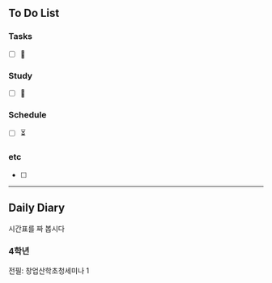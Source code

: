 ## To Do List
### Tasks
- [ ] 📅

### Study
- [ ] 📅 

### Schedule
- [ ] ⏳

### etc
- [ ] 

---
## Daily Diary

시간표를 짜 봅시다

### 4학년
전필: 창업산학초청세미나 1